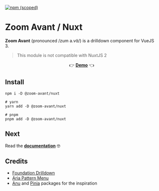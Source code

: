 [![npm (scoped)](https://img.shields.io/npm/v/@zoom-avant/nuxt)](https://www.npmjs.com/package/@zoom-avant/nuxt)

# Zoom Avant / Nuxt

**Zoom Avant** (pronounced /zum a.vɑ̃/) is a drilldown component for VueJS 3.

> This module is not compatible with NuxtJS 2

<center>

👉 **[Demo](https://applelo.github.io/zoom-avant/demo.html)** 👈

</center>

## Install

```
npm i -D @zoom-avant/nuxt

# yarn
yarn add -D @zoom-avant/nuxt

# pnpm
pnpm add -D @zoom-avant/nuxt
```

## Next

Read the **[documentation](https://applelo.github.io/zoom-avant/guide/)** 🤓

## Credits

- [Foundation Drilldown](https://get.foundation/sites/docs/drilldown-menu.html)
- [Aria Pattern Menu](https://www.w3.org/WAI/ARIA/apg/patterns/menu/)
- [Anu](https://github.com/jd-solanki/anu) and [Pinia](https://github.com/vuejs/pinia) packages for the inspiration
